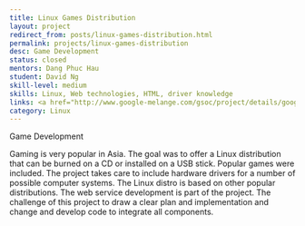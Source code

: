 ```yaml
---
title: Linux Games Distribution
layout: project
redirect_from: posts/linux-games-distribution.html
permalink: projects/linux-games-distribution
desc: Game Development
status: closed
mentors: Dang Phuc Hau
student: David Ng
skill-level: medium
skills: Linux, Web technologies, HTML, driver knowledge
links: <a href="http://www.google-melange.com/gsoc/project/details/google/gsoc2012/biohack/5668600916475904">GSoC page</a>
category: Linux
---
```

Game Development

Gaming is very popular in Asia. The goal was to offer a Linux distribution that can be burned on a CD or installed on a USB stick. Popular games were included. The project takes care to include hardware drivers for a number of possible computer systems. The Linux distro is based on other popular distributions. The web service development is part of the project. The challenge of this project to draw a clear plan and implementation and change and develop code to integrate all components.

